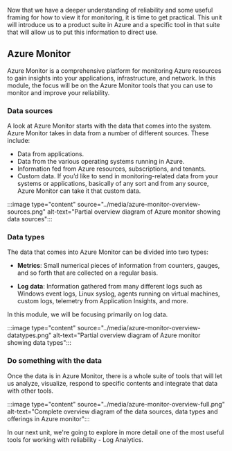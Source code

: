 Now that we have a deeper understanding of reliability and some useful
framing for how to view it for monitoring, it is time to get practical.
This unit will introduce us to a product suite in Azure and a specific tool
in that suite that will allow us to put this information to direct use.

## Azure Monitor

Azure Monitor is a comprehensive platform for monitoring Azure resources to
gain insights into your applications, infrastructure, and network. In this
module, the focus will be on the Azure Monitor tools that you can use to
monitor and improve your reliability.

### Data sources

A look at Azure Monitor starts with the data that comes into the system.
Azure Monitor takes in data from a number of different sources. These
include:

-   Data from applications.
-   Data from the various operating systems running in Azure.
-   Information fed from Azure resources, subscriptions, and tenants.
-   Custom data. If you’d like to send in monitoring-related data from your
    systems or applications, basically of any sort and from any source,
    Azure Monitor can take it that custom data.

:::image type="content" source="../media/azure-monitor-overview-sources.png" alt-text="Partial overview diagram of Azure monitor showing data sources":::

### Data types

The data that comes into Azure Monitor can be divided into two types:

-   **Metrics**: Small numerical pieces of information from counters,
    gauges, and so forth that are collected on a regular basis.

-   **Log data**: Information gathered from many different logs such as
    Windows event logs, Linux syslog, agents running on virtual machines,
    custom logs, telemetry from Application Insights, and more.

In this module, we will be focusing primarily on log data.

:::image type="content" source="../media/azure-monitor-overview-datatypes.png" alt-text="Partial overview diagram of Azure monitor showing data types":::

### Do something with the data

Once the data is in Azure Monitor, there is a whole suite of tools that
will let us analyze, visualize, respond to specific contents and integrate
that data with other tools.

:::image type="content" source="../media/azure-monitor-overview-full.png" alt-text="Complete overview diagram of the data sources, data types and offerings in Azure monitor":::

In our next unit, we're going to explore in more detail one of the most
useful tools for working with reliability - Log Analytics.
